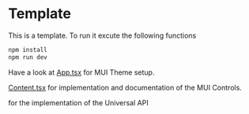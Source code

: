 # Template
This is a template.
To run it excute the following functions
```bash
npm install
npm run dev
```

Have a look at [App.tsx](src/App.tsx) for MUI Theme setup.

[Content.tsx](src/Content.tsx) for implementation and documentation of the MUI Controls.

[](src/AppControlActions.ts) for the implementation of the Universal API